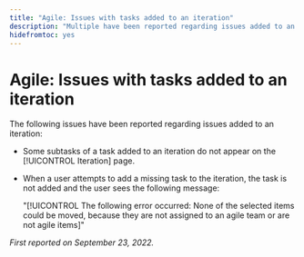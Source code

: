 ```yaml
---
title: "Agile: Issues with tasks added to an iteration"
description: "Multiple have been reported regarding issues added to an iteration"
hidefromtoc: yes
---
```


# Agile: Issues with tasks added to an iteration

The following issues have been reported regarding issues added to an iteration:

* Some subtasks of a task added to an iteration do not appear on the [!UICONTROL Iteration] page. 
* When a user attempts to add a missing task to the iteration, the task is not added and the user sees the following message:
  
  "[!UICONTROL The following error occurred: None of the selected items could be moved, because they are not assigned to an agile team or are not agile items]"

_First reported on September 23, 2022._

